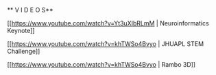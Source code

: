 ** V I D E O S**

[[https://www.youtube.com/watch?v=Yt3uXIbRLmM | Neuroinformatics Keynote]]

[[https://www.youtube.com/watch?v=khTWSo4Bvyo | JHUAPL STEM Challenge]]

[[https://www.youtube.com/watch?v=khTWSo4Bvyo | Rambo 3D]]
